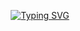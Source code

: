 <div align="center">

  [![Typing SVG](https://readme-typing-svg.herokuapp.com?font=JetBrains+Mono&weight=500&pause=1000&color=FFFFFF&center=true&width=435&lines=Hello!+%F0%9F%91%A8%F0%9F%8F%BB%E2%80%8D%F0%9F%92%BB+I'm+Renato+Sousa;I'm+16+years+old)](https://git.io/typing-svg)
  
</div>
